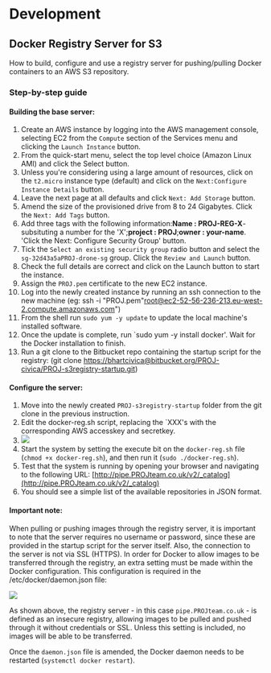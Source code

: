 # Development
## Docker Registry Server for S3
How to build, configure and use a registry server for pushing/pulling Docker containers to an AWS S3 repository.

### Step-by-step guide

#### Building the base server:

1.  Create an AWS instance by logging into the AWS management console, selecting EC2 from the `Compute` section of the Services menu and clicking the `Launch Instance` button.
2.  From the quick-start menu, select the top level choice (Amazon Linux AMI) and click the Select button.
3.  Unless you're considering using a large amount of resources, click on the `t2.micro` instance type (default) and click on the `Next:Configure Instance Details` button.
4.  Leave the next page at all defaults and click `Next: Add Storage` button.
5.  Amend the size of the provisioned drive from 8 to 24 Gigabytes. Click the `Next: Add Tags` button.
6.  Add three tags with the following information:**Name : PROJ-REG-X**- subsituting a number for the 'X';**project : PROJ**;**owner : your-name**. 'Click the Next: Configure Security Group' button.
7.  Tick the `Select an existing security group` radio button and select the `sg-32d43a5aPROJ-drone-sg` group. Click the `Review and Launch` button. 
8.  Check the full details are correct and click on the Launch button to start the instance.
9.  Assign the `PROJ.pem` certificate to the new EC2 instance.
10.  Log into the newly created instance by running an ssh connection to the new machine (eg: ssh -i "PROJ.pem"[root@ec2-52-56-236-213.eu-west-2.compute.amazonaws.com](mailto:root@ec2-52-56-236-213.eu-west-2.compute.amazonaws.com)")
11.  From the shell run `sudo yum -y update` to update the local machine's installed software.
12.  Once the update is complete, run `sudo yum -y install docker'. Wait for the Docker installation to finish.
13.  Run a git clone to the Bitbucket repo containing the startup script for the registry: (git clone [https://bhartcivica@bitbucket.org/PROJ-civica/PROJ-s3registry-startup.git](https://bhartcivica@bitbucket.org/PROJ-civica/PROJ-s3registry-startup.git))

#### Configure the server:
1.  Move into the newly created `PROJ-s3registry-startup` folder from the git clone in the previous instruction.
2.  Edit the docker-reg.sh script, replacing the `XXX's with the corresponding AWS accesskey and secretkey.
3.  ![](https://civicadigital.atlassian.net/wiki/download/attachments/12845244/image2017-11-23_15-16-22.png?version=1&modificationDate=1511450185265&cacheVersion=1&api=v2)
4.  Start the system by setting the execute bit on the `docker-reg.sh` file (`chmod +x docker-reg.sh`), and then run it (`sudo ./docker-reg.sh`).
5.  Test that the system is running by opening your browser and navigating to the following URL: [http://pipe.PROJteam.co.uk/v2/_catalog](http://pipe.PROJteam.co.uk/v2/_catalog)
6.  You should see a simple list of the available repositories in JSON format.

#### Important note:
When pulling or pushing images through the registry server, it is important to note that the server requires no username or password, since these are provided in the startup script for the server itself. Also, the connection to the server is not via SSL (HTTPS). In order for Docker to allow images to be transferred through the registry, an extra setting must be made within the Docker configuration. This configuration is required in the /etc/docker/daemon.json file:

![](https://civicadigital.atlassian.net/wiki/download/thumbnails/12845244/image2018-2-20_15-34-55.png?version=1&modificationDate=1519140897475&cacheVersion=1&api=v2&width=406&height=54)

As shown above, the registry server - in this case `pipe.PROJteam.co.uk` - is defined as an insecure registry, allowing images to be pulled and pushed through it without credentials or SSL. Unless this setting is included, no images will be able to be transferred.

Once the `daemon.json` file is amended, the Docker daemon needs to be restarted (`systemctl docker restart`).


